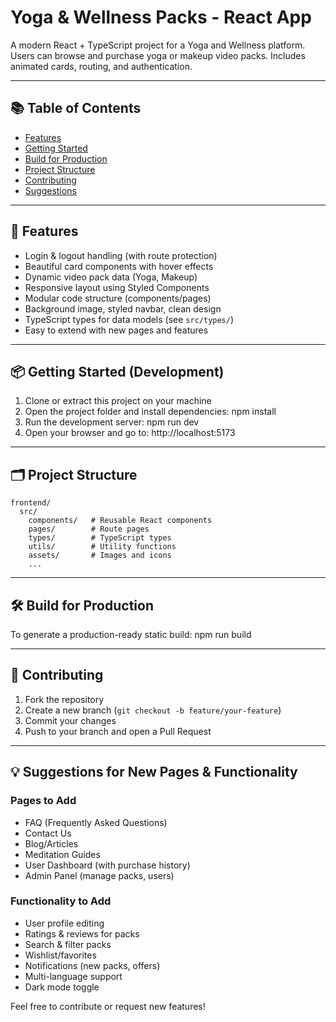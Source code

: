 # Yoga & Wellness Packs - React App

A modern React + TypeScript project for a Yoga and Wellness platform. Users can browse and purchase yoga or makeup video packs. Includes animated cards, routing, and authentication.

---

## 📚 Table of Contents
- [Features](#features)
- [Getting Started](#getting-started-development)
- [Build for Production](#build-for-production)
- [Project Structure](#project-structure)
- [Contributing](#contributing)
- [Suggestions](#suggestions)

---

## 🚀 Features

- Login & logout handling (with route protection)
- Beautiful card components with hover effects
- Dynamic video pack data (Yoga, Makeup)
- Responsive layout using Styled Components
- Modular code structure (components/pages)
- Background image, styled navbar, clean design
- TypeScript types for data models (see `src/types/`)
- Easy to extend with new pages and features

---

## 📦 Getting Started (Development)

1. Clone or extract this project on your machine
2. Open the project folder and install dependencies:
    npm install
3. Run the development server:
    npm run dev
4. Open your browser and go to:
    http://localhost:5173

---

## 🗂 Project Structure

```
frontend/
  src/
    components/   # Reusable React components
    pages/        # Route pages
    types/        # TypeScript types
    utils/        # Utility functions
    assets/       # Images and icons
    ...
```

---

## 🛠 Build for Production

To generate a production-ready static build:
    npm run build

---

## 🤝 Contributing

1. Fork the repository
2. Create a new branch (`git checkout -b feature/your-feature`)
3. Commit your changes
4. Push to your branch and open a Pull Request

---

## 💡 Suggestions for New Pages & Functionality

### Pages to Add
- FAQ (Frequently Asked Questions)
- Contact Us
- Blog/Articles
- Meditation Guides
- User Dashboard (with purchase history)
- Admin Panel (manage packs, users)

### Functionality to Add
- User profile editing
- Ratings & reviews for packs
- Search & filter packs
- Wishlist/favorites
- Notifications (new packs, offers)
- Multi-language support
- Dark mode toggle

Feel free to contribute or request new features!
